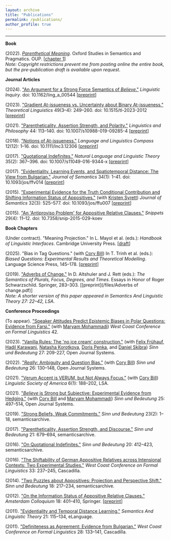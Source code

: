 ```yaml
---
layout: archive
title: "Publications"
permalink: /publications/
author_profile: true
---
```

------
**Book** 

(2022). [*Parenthetical Meaning*](https://global.oup.com/academic/product/parenthetical-meaning-9780198869535?lang=en&cc=sg). Oxford Studies in Semantics and Pragmatics. OUP. [[chapter 1](/files/parenthetical_meaning_-_chapter_1.pdf)]  
*Note: Copyright restrictions prevent me from posting online the entire book, but the pre-publication draft is available upon request.*

**Journal Articles**

(2024). ["An Argument for a Strong Force Semantics of *Believe*."](https://direct.mit.edu/ling/article-abstract/doi/10.1162/ling_a_00544/124813/An-Argument-for-a-Strong-Force-Semantics-of?redirectedFrom=fulltext) *Linguistic Inquiry*. doi: 10.1162/ling_a_00544 [[preprint](/files/LI_squib.pdf)]

(2023). ["Gradient At-issueness vs. Uncertainty about Binary At-issueness."](https://www.degruyter.com/document/doi/10.1515/tl-2023-2012/html) *Theoretical Linguistics* 49(3–4): 249–260. doi: 10.1515/tl-2023-2012 [[preprint](/files/gradient_at-issueness_vs._uncertainty_about_binary_at-issueness__prepublication_.pdf)]

(2021). ["Parentheticality, Assertion Strength, and Polarity."](https://link.springer.com/article/10.1007/s10988-019-09285-4) *Linguistics and Philosophy* 44: 113–140. doi: 10.1007/s10988-019-09285-4 [[preprint](/files/parentheticality_assertion_strength_and_polarity.pdf)]

(2018). ["Notions of At-issueness."](https://compass.onlinelibrary.wiley.com/doi/abs/10.1111/lnc3.12306) *Language and Linguistics Compass* 12(12): 1–16. doi: 10.1111/lnc3.12306 [[preprint](/files/notions_of_at-issueness.pdf)]

(2017). ["Quotational Indefinites."](https://link.springer.com/article/10.1007/s11049-016-9344-x?wt_mc=Internal.Event.1.SEM.ArticleAuthorOnlineFirst) *Natural Language and Linguistic Theory* 35(2): 367–396. doi: 10.1007/s11049-016-9344-x [[preprint](/files/quotationalindefinites.pdf)]

(2017). ["Evidentiality, Learning Events, and Spatiotemporal Distance: The View from Bulgarian."](https://academic.oup.com/jos/article-abstract/34/1/1/2555463?rss=1) *Journal of Semantics* 34(1): 1–41. doi: 10.1093/jos/ffv014 [[preprint](/files/evidentiality_learning_events_and_spatiotemporal_distance.pdf)]

(2015). ["Experimental Evidence for the Truth Conditional Contribution and Shifting Information Status of Appositives."](https://academic.oup.com/jos/article-abstract/32/3/525/1640703?sid=413cb86a-9529-403d-b716-f4c153dfda7e) (with [Kristen Syrett](https://sites.rutgers.edu/kristen-syrett/)) *Journal of Semantics* 32(3): 525–577. doi: 10.1093/jos/ffu007 [[preprint](https://semanticsarchive.net/Archive/zg1ZDU4Z/)]

(2015). ["An 'Antiproviso Problem' for Appositive Relative Clauses."](https://www.ledonline.it/snippets/allegati/snippets29004.pdf) *Snippets* 29(4): 11–12. doi: 10.7358/snip-2015-029-koev

**Book Chapters**

(Under contract). "Meaning Projection." In L. Mayol et al. (eds.): *Handbook of Linguistic Interfaces*. Cambridge University Press. [[draft](/files/MeaningProjection.pdf)]

(2025). "Bias in Tag Questions." (with [Cory Bill](https://www.corybill.com/)) In T. Trinh et al. (eds.): *Biased Questions: Experimental Results and Theoretical Modelling*. Language Science Press, 145–178. [[preprint](/files/tag_questions__preprint_.pdf)]

(2019). ["Adverbs of Change."](https://link.springer.com/chapter/10.1007/978-3-030-04438-1_14) In D. Altshuler and J. Rett (eds.): *The Semantics of Plurals, Focus, Degrees, and Times*. Essays in Honor of Roger Schwarzschild. Springer, 283–303. [[preprint](/files/Adverbs of change.pdf)]   
*Note: A shorter version of this paper appeared in Semantics And Linguistic Theory 27: 22–42, LSA.* 

**Conference Proceedings**

(To appear). ["Speaker Attitudes Predict Epistemic Biases in Polar Questions: Evidence from Farsi."](/files/FarsiQuestions.pdf) (with [Maryam Mohammadi](https://mohammadi-maryam.github.io/)) *West Coast Conference on Formal Linguistics* 42.  

(2023). ["Vanilla Rules: The 'no ice cream' construction."](https://ojs.ub.uni-konstanz.de/sub/index.php/sub/article/view/1065) (with [Felix Frühauf](https://www.germanistik.uni-hannover.de/de/seminar/personenverzeichnis/fruehauf#), [Hadil Karawani](https://hadilkarawani.myfreesites.net/), [Natasha Korotkova](https://natasha-korotkova.github.io/), [Doris Penka](https://ling.sprachwiss.uni-konstanz.de/pages/home/penka/), and [Daniel Skibra](http://danielskibra.weebly.com/)) *Sinn und Bedeutung* 27: 209-227, Open Journal Systems.

(2022). ["*Really*: Ambiguity and Question Bias."](https://ojs.ub.uni-konstanz.de/sub/index.php/sub/article/view/992) (with [Cory Bill](https://www.corybill.com/)) *Sinn und Bedeutung* 26: 130–148, Open Journal Systems.

(2021). ["Verum Accent is VERUM, but Not Always Focus."](https://journals.linguisticsociety.org/proceedings/index.php/PLSA/article/view/4959/4535) (with [Cory Bill](https://www.corybill.com/)) *Linguistic Society of America* 6(1): 188–202, LSA.

(2021). ["*Believe* is Strong but Subjective: Experimental Evidence from Hedging."](https://ojs.ub.uni-konstanz.de/sub/index.php/sub/article/view/950/874) (with [Cory Bill](https://www.corybill.com/) and [Maryam Mohammadi](https://mohammadi-maryam.github.io/)) *Sinn und Bedeutung* 25: 497–514, Open Journal Systems.

(2019). ["Strong Beliefs, Weak Commitments."](https://semanticsarchive.net/Archive/Tg3ZGI2M/Koev.pdf) *Sinn und Bedeutung* 23(2): 1–18, semanticsarchive.

(2017). ["Parentheticality, Assertion Strength, and Discourse."](https://semanticsarchive.net/Archive/DRjNjViN/Koev.pdf) *Sinn und Bedeutung* 21: 679–694, semanticsarchive.

(2016). ["On Quotational Indefinites."](https://semanticsarchive.net/sub2015/SeparateArticles/Koev-SuB20.pdf) *Sinn und Bedeutung* 20: 412–423, semanticsarchive.

(2016). ["The Shiftability of German Appositive Relatives across Intensional Contexts: Two Experimental Studies."](http://www.lingref.com/cpp/wccfl/33/paper3243.pdf) *West Coast Conference on Formal Linguistics* 33: 237–245, Cascadilla.

(2014). ["Two Puzzles about Appositives: Projection and Perspective Shift."](https://semanticsarchive.net/sub2013/SeparateArticles/Koev.pdf) *Sinn und Bedeutung* 18: 217–234, semanticsarchive.

(2012). ["On the Information Status of Appositive Relative Clauses."](https://link.springer.com/chapter/10.1007/978-3-642-31482-7_41) *Amsterdam Colloquium* 18: 401–410, Springer. [[preprint]()]

(2011). ["Evidentiality and Temporal Distance Learning."](https://journals.linguisticsociety.org/proceedings/index.php/SALT/article/viewFile/2594/2342) *Semantics And Linguistic Theory* 21: 115–134, eLanguage.

(2011). ["Definiteness as Agreement: Evidence from Bulgarian."](http://www.lingref.com/cpp/wccfl/28/abstract2445.html) *West Coast Conference on Formal Linguistics* 28: 133–141, Cascadilla.
